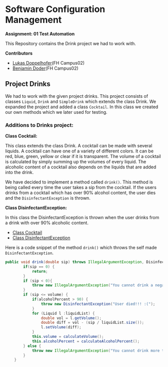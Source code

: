 # Software Configuration Management

**Assignment: 01 Test Automation**

This Repository contains the Drink project we had to work with.

**Contributors**

* [Lukas Doppelhofer](https://github.com/LukasDoppelhofer)(FH Campus02)
* [Benjamin Doder](https://github.com/doderben)(FH Campus02)

## Project Drinks

We had to work with the given project drinks. This project consists of classes `Liquid`, `Drink` and `SimpleDrink` which extends the class Drink. We expanded the project and added a class `Cocktail`. In this class we created our own methods which we later used for testing. 

### Additions to Drinks project:

**Class Cocktail:** 

This class extends the class Drink. A cocktail can be made with several liquids. A cocktail can have one of a variety of different colors. It can be red, blue, green, yellow or clear if it is transparent. The volume of a cocktail is calculated by simply summing up the volumes of every liquid. The alcoholic content of a cocktail also depends on the liquids that are added into the drink.

We have decided to implement a method called `drink()`. This method is being called every time the user takes a sip from the cocktail. If the users drinks from a cocktail which has over 90% alcohol content, the user dies and the `DisinfectantException` is thrown.

**Class DisinfectantException:** 

In this class the DisinfectantException is thrown when the user drinks from a drink with over 90% alcoholic content.

* [Class Cocktail](https://github.com/LukasDoppelhofer/20-Abgabe01-Doppelhofer-Doder/blob/master/src/main/java/at/fhj/iit/Cocktail.java)
* [Class DisinfectantException](https://github.com/LukasDoppelhofer/20-Abgabe01-Doppelhofer-Doder/blob/master/src/main/java/at/fhj/iit/DisinfectantException.java)

Here is a code snippet of the method `drink()` which throws the self made `DisinfectantException`. 

```java
public void drink(double sip) throws IllegalArgumentException, DisinfectantException{
        if(sip == 0) {
            return;
        }
        if (sip < 0){
            throw new IllegalArgumentException("You cannot drink a negative amount!!!");
        }
        if (sip <= volume) {
            if(alcoholPercent > 90) {
                throw new DisinfectantException("User died!!! :(");
            }
            for (Liquid l :liquidList) {
                double vol = l.getVolume();
                double diff = vol - (sip / liquidList.size());
                l.setVolume(diff);
            }
            this.volume = calculateVolume();
            this.alcoholPercent = calculateAlcoholPercent();
        } else {
            throw new IllegalArgumentException("You cannot drink more than what is in your cup!!! :-)");
        }
    }
```

